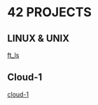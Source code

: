 # 42 PROJECTS

## LINUX & UNIX

[ft_ls](https://github.com/pulgamecanica/42Course/tree/main/42/ft_ls)

## Cloud-1
[cloud-1](https://github.com/pulgamecanica/42Course/tree/main/42/cloud-1)